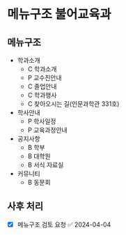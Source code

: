 # 메뉴구조 불어교육과

## 메뉴구조

- 학과소개
  - C 학과소개
  - P 교수진안내
  - C 졸업안내
  - C 학과행사
  - C 찾아오시는 길(인문과학관 331호)
- 학사안내
  - P 학사일정
  - P 교육과정안내
- 공지사항
  - B 학부
  - B 대학원
  - B 서식 자료실
- 커뮤니티
  - B 동문회

## 사후 처리

- [x] 메뉴구조 검토 요청 ✅ 2024-04-04
